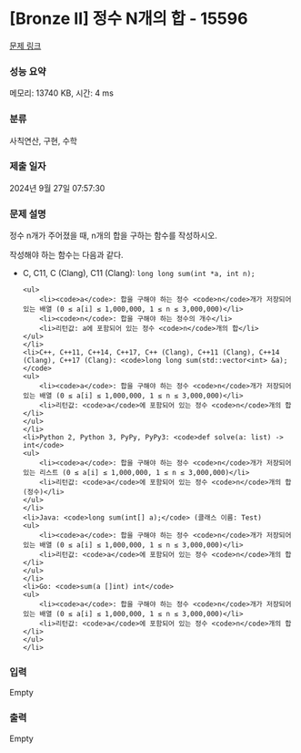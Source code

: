 # [Bronze II] 정수 N개의 합 - 15596 

[문제 링크](https://www.acmicpc.net/problem/15596) 

### 성능 요약

메모리: 13740 KB, 시간: 4 ms

### 분류

사칙연산, 구현, 수학

### 제출 일자

2024년 9월 27일 07:57:30

### 문제 설명

<p>정수 n개가 주어졌을 때, n개의 합을 구하는 함수를 작성하시오.</p>

<p>작성해야 하는 함수는 다음과 같다.</p>

<ul>
	<li>C, C11, C (Clang), C11 (Clang): <code>long long sum(int *a, int n);</code>

	<ul>
		<li><code>a</code>: 합을 구해야 하는 정수 <code>n</code>개가 저장되어 있는 배열 (0 ≤ a[i] ≤ 1,000,000, 1 ≤ n ≤ 3,000,000)</li>
		<li><code>n</code>: 합을 구해야 하는 정수의 개수</li>
		<li>리턴값: a에 포함되어 있는 정수 <code>n</code>개의 합</li>
	</ul>
	</li>
	<li>C++, C++11, C++14, C++17, C++ (Clang), C++11 (Clang), C++14 (Clang), C++17 (Clang): <code>long long sum(std::vector<int> &a);</code>
	<ul>
		<li><code>a</code>: 합을 구해야 하는 정수 <code>n</code>개가 저장되어 있는 배열 (0 ≤ a[i] ≤ 1,000,000, 1 ≤ n ≤ 3,000,000)</li>
		<li>리턴값: <code>a</code>에 포함되어 있는 정수 <code>n</code>개의 합</li>
	</ul>
	</li>
	<li>Python 2, Python 3, PyPy, PyPy3: <code>def solve(a: list) -> int</code>
	<ul>
		<li><code>a</code>: 합을 구해야 하는 정수 <code>n</code>개가 저장되어 있는 리스트 (0 ≤ a[i] ≤ 1,000,000, 1 ≤ n ≤ 3,000,000)</li>
		<li>리턴값: <code>a</code>에 포함되어 있는 정수 <code>n</code>개의 합 (정수)</li>
	</ul>
	</li>
	<li>Java: <code>long sum(int[] a);</code> (클래스 이름: Test)
	<ul>
		<li><code>a</code>: 합을 구해야 하는 정수 <code>n</code>개가 저장되어 있는 배열 (0 ≤ a[i] ≤ 1,000,000, 1 ≤ n ≤ 3,000,000)</li>
		<li>리턴값: <code>a</code>에 포함되어 있는 정수 <code>n</code>개의 합</li>
	</ul>
	</li>
	<li>Go: <code>sum(a []int) int</code>
	<ul>
		<li><code>a</code>: 합을 구해야 하는 정수 <code>n</code>개가 저장되어 있는 배열 (0 ≤ a[i] ≤ 1,000,000, 1 ≤ n ≤ 3,000,000)</li>
		<li>리턴값: <code>a</code>에 포함되어 있는 정수 <code>n</code>개의 합</li>
	</ul>
	</li>
</ul>

### 입력 

 Empty

### 출력 

 Empty

